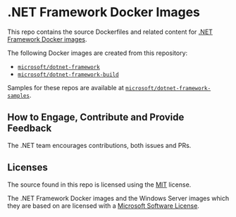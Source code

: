 # .NET Framework Docker Images


This repo contains the source Dockerfiles and related content for [.NET Framework Docker images](https://hub.docker.com/r/microsoft/dotnet-framework).

The following Docker images are created from this repository:

* [`microsoft/dotnet-framework`](https://hub.docker.com/r/microsoft/dotnet-framework)
* [`microsoft/dotnet-framework-build`](https://hub.docker.com/r/microsoft/dotnet-framework-build/)

Samples for these repos are available at [`microsoft/dotnet-framework-samples`](https://hub.docker.com/r/microsoft/dotnet-framework-samples).

## How to Engage, Contribute and Provide Feedback

The .NET team encourages contributions, both issues and PRs.

## Licenses

The source found in this repo is licensed using the [MIT](LICENSE.TXT) license.

The .NET Framework Docker images and the Windows Server images which they are based on are licensed with a [Microsoft Software License](https://hub.docker.com/r/microsoft/windowsservercore/).